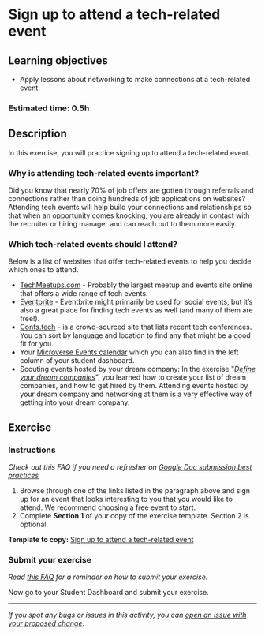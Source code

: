 # Sign up to attend a tech-related event

## Learning objectives

- Apply lessons about networking to make connections at a tech-related event.

### **Estimated time**: 0.5h

## Description

In this exercise, you will practice signing up to attend a tech-related event.

### Why is attending tech-related events important?

Did you know that nearly 70% of job offers are gotten through referrals and connections rather than doing hundreds of job applications on websites? Attending tech events will help build your connections and relationships so that when an opportunity comes knocking, you are already in contact with the recruiter or hiring manager and can reach out to them more easily.

### Which tech-related events should I attend?

Below is a list of websites that offer tech-related events to help you decide which ones to attend.

- [TechMeetups.com](https://techmeetups.com/) - Probably the largest meetup and events site online that offers a wide range of tech events.
- [Eventbrite](https://www.eventbrite.com/d/online/free--events/tech/?page=1) - Eventbrite might primarily be used for social events, but it’s also a great place for finding tech events as well (and many of them are free!).
- [Confs.tech](https://confs.tech/) - is a crowd-sourced site that lists recent tech conferences. You can sort by language and location to find any that might be a good fit for you.
- Your [Microverse Events calendar](https://airtable.com/shrAR9LEzMrF5z0CX/tblUpfLCb0CUHXqqT) which you can also find in the left column of your student dashboard.
- Scouting events hosted by your dream company: In the exercise "*[Define your dream companies](https://github.com/microverseinc/curriculum-professional-skills/blob/main/job-search/define-your-dream-companies.md)*", you learned how to create your list of dream companies, and how to get hired by them. Attending events hosted by your dream company and networking at them is a very effective way of getting into your dream company.


## Exercise

### Instructions

*Check out this FAQ if you need a refresher on [Google Doc submission best practices](https://microverse.zendesk.com/hc/en-us/articles/360063156813)*

1. Browse through one of the links listed in the paragraph above and sign up for an event that looks interesting to you that you would like to attend. We recommend choosing a free event to start.
2. Complete **Section 1** of your copy of the exercise template. Section 2 is optional.

**Template to copy:** [Sign up to attend a tech-related event](https://docs.google.com/document/d/1rfil638VELkCeHZTz0U0MTEvLzSS9rGAGnKZimnrNTQ/edit#heading=h.ul158hsp21zp)

### Submit your exercise

*Read [this FAQ](https://microverse.zendesk.com/hc/en-us/articles/360061344234) for a reminder on how to submit your exercise.*

Now go to your Student Dashboard and submit your exercise.

------

_If you spot any bugs or issues in this activity, you can [open an issue with your proposed change](https://github.com/microverseinc/curriculum-transversal-skills/blob/main/git-github/articles/open_issue.md)._
